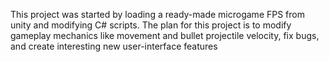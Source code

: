 This project was started by loading a ready-made microgame FPS from unity and modifying C# scripts. The plan 
for this project is to modify gameplay mechanics like movement and bullet projectile velocity, fix bugs,
and create interesting new user-interface features